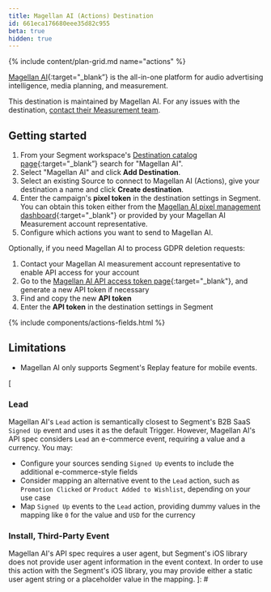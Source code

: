 ```yaml
---
title: Magellan AI (Actions) Destination
id: 661eca176680eee35d82c955
beta: true
hidden: true
---
```


{% include content/plan-grid.md name="actions" %}

[Magellan AI](https://www.magellan.ai/?utm_source=segmentio&utm_medium=docs&utm_campaign=partners){:target="_blank”} is the all-in-one platform for audio advertising intelligence, media planning, and measurement.

This destination is maintained by Magellan AI. For any issues with the destination, [contact their Measurement team](mailto:measurement@magellan.ai).

## Getting started

1. From your Segment workspace's [Destination catalog page](https://app.segment.com/goto-my-workspace/destinations/catalog){:target="_blank”} search for "Magellan AI".
2. Select "Magellan AI" and click **Add Destination**.
3. Select an existing Source to connect to Magellan AI (Actions), give your destination a name and click **Create destination**. 
4. Enter the campaign's **pixel token** in the destination settings in Segment. You can obtain this token either from the [Magellan AI pixel management dashboard](https://app.magellan.ai/navigator/measurement/pixels){:target="_blank"} or provided by your Magellan AI Measurement account representative. 
5. Configure which actions you want to send to Magellan AI.

Optionally, if you need Magellan AI to process GDPR deletion requests:
1. Contact your Magellan AI measurement account representative to enable API access for your account
2. Go to the [Magellan AI API access token page](https://app.magellan.ai/api_access_tokens){:target="_blank"}, and generate a new API token if necessary
3. Find and copy the new **API token**
4. Enter the **API token** in the destination settings in Segment

{% include components/actions-fields.html %}

## Limitations

* Magellan AI only supports Segment's Replay feature for mobile events.

[
### Lead

Magellan AI's `Lead` action is semantically closest to Segment's B2B SaaS `Signed Up` event and uses it as the default Trigger. However, Magellan AI's API spec considers `Lead` an e-commerce event, requiring a value and a currency. You may:
* Configure your sources sending `Signed Up` events to include the additional e-commerce-style fields
* Consider mapping an alternative event to the `Lead` action, such as `Promotion Clicked` or `Product Added to Wishlist`, depending on your use case
* Map `Signed Up` events to the `Lead` action, providing dummy values in the mapping like `0` for the value and `USD` for the currency

### Install, Third-Party Event

Magellan AI's API spec requires a user agent, but Segment's iOS library does not provide user agent information in the event context. In order to use this action with the Segment's iOS library, you may provide either a static user agent string or a placeholder value in the mapping.
]: #
